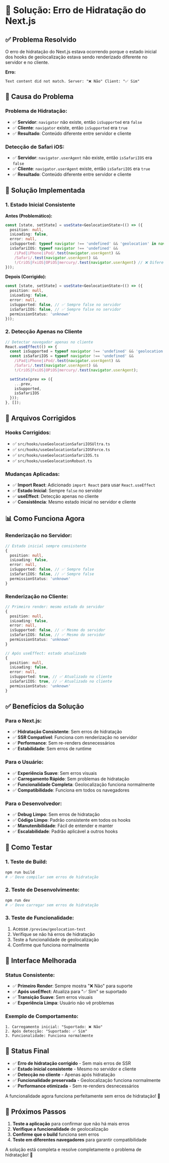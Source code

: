 # 🔧 Solução: Erro de Hidratação do Next.js

## ✅ **Problema Resolvido**

O erro de hidratação do Next.js estava ocorrendo porque o estado inicial dos hooks de geolocalização estava sendo renderizado diferente no servidor e no cliente.

**Erro:**
```
Text content did not match. Server: "❌ Não" Client: "✅ Sim"
```

## 🎯 **Causa do Problema**

### **Problema de Hidratação:**
- ✅ **Servidor**: `navigator` não existe, então `isSupported` era `false`
- ✅ **Cliente**: `navigator` existe, então `isSupported` era `true`
- ✅ **Resultado**: Conteúdo diferente entre servidor e cliente

### **Detecção de Safari iOS:**
- ✅ **Servidor**: `navigator.userAgent` não existe, então `isSafariIOS` era `false`
- ✅ **Cliente**: `navigator.userAgent` existe, então `isSafariIOS` era `true`
- ✅ **Resultado**: Conteúdo diferente entre servidor e cliente

## 🔧 **Solução Implementada**

### **1. Estado Inicial Consistente**

**Antes (Problemático):**
```typescript
const [state, setState] = useState<GeolocationState>(() => ({
  position: null,
  isLoading: false,
  error: null,
  isSupported: typeof navigator !== 'undefined' && 'geolocation' in navigator, // ❌ Diferente no servidor
  isSafariIOS: typeof navigator !== 'undefined' && 
    /iPad|iPhone|iPod/.test(navigator.userAgent) && 
    /Safari/.test(navigator.userAgent) && 
    !/CriOS|FxiOS|OPiOS|mercury/.test(navigator.userAgent) // ❌ Diferente no servidor
}));
```

**Depois (Corrigido):**
```typescript
const [state, setState] = useState<GeolocationState>(() => ({
  position: null,
  isLoading: false,
  error: null,
  isSupported: false, // ✅ Sempre false no servidor
  isSafariIOS: false, // ✅ Sempre false no servidor
  permissionStatus: 'unknown'
}));
```

### **2. Detecção Apenas no Cliente**

```typescript
// Detectar navegador apenas no cliente
React.useEffect(() => {
  const isSupported = typeof navigator !== 'undefined' && 'geolocation' in navigator;
  const isSafariIOS = typeof navigator !== 'undefined' && 
    /iPad|iPhone|iPod/.test(navigator.userAgent) && 
    /Safari/.test(navigator.userAgent) && 
    !/CriOS|FxiOS|OPiOS|mercury/.test(navigator.userAgent);

  setState(prev => ({
    ...prev,
    isSupported,
    isSafariIOS
  }));
}, []);
```

## 🔧 **Arquivos Corrigidos**

### **Hooks Corrigidos:**
- ✅ `src/hooks/useGeolocationSafariIOSUltra.ts`
- ✅ `src/hooks/useGeolocationSafariIOSForce.ts`
- ✅ `src/hooks/useGeolocationSafariIOS.ts`
- ✅ `src/hooks/useGeolocationRobust.ts`

### **Mudanças Aplicadas:**
- ✅ **Import React**: Adicionado `import React` para usar `React.useEffect`
- ✅ **Estado Inicial**: Sempre `false` no servidor
- ✅ **useEffect**: Detecção apenas no cliente
- ✅ **Consistência**: Mesmo estado inicial no servidor e cliente

## 📊 **Como Funciona Agora**

### **Renderização no Servidor:**
```typescript
// Estado inicial sempre consistente
{
  position: null,
  isLoading: false,
  error: null,
  isSupported: false, // ✅ Sempre false
  isSafariIOS: false, // ✅ Sempre false
  permissionStatus: 'unknown'
}
```

### **Renderização no Cliente:**
```typescript
// Primeiro render: mesmo estado do servidor
{
  position: null,
  isLoading: false,
  error: null,
  isSupported: false, // ✅ Mesmo do servidor
  isSafariIOS: false, // ✅ Mesmo do servidor
  permissionStatus: 'unknown'
}

// Após useEffect: estado atualizado
{
  position: null,
  isLoading: false,
  error: null,
  isSupported: true, // ✅ Atualizado no cliente
  isSafariIOS: true, // ✅ Atualizado no cliente
  permissionStatus: 'unknown'
}
```

## ✅ **Benefícios da Solução**

### **Para o Next.js:**
- ✅ **Hidratação Consistente**: Sem erros de hidratação
- ✅ **SSR Compatível**: Funciona com renderização no servidor
- ✅ **Performance**: Sem re-renders desnecessários
- ✅ **Estabilidade**: Sem erros de runtime

### **Para o Usuário:**
- ✅ **Experiência Suave**: Sem erros visuais
- ✅ **Carregamento Rápido**: Sem problemas de hidratação
- ✅ **Funcionalidade Completa**: Geolocalização funciona normalmente
- ✅ **Compatibilidade**: Funciona em todos os navegadores

### **Para o Desenvolvedor:**
- ✅ **Debug Limpo**: Sem erros de hidratação
- ✅ **Código Limpo**: Padrão consistente em todos os hooks
- ✅ **Manutenibilidade**: Fácil de entender e manter
- ✅ **Escalabilidade**: Padrão aplicável a outros hooks

## 🧪 **Como Testar**

### **1. Teste de Build:**
```bash
npm run build
# ✅ Deve compilar sem erros de hidratação
```

### **2. Teste de Desenvolvimento:**
```bash
npm run dev
# ✅ Deve carregar sem erros de hidratação
```

### **3. Teste de Funcionalidade:**
1. Acesse `/preview/geolocation-test`
2. Verifique se não há erros de hidratação
3. Teste a funcionalidade de geolocalização
4. Confirme que funciona normalmente

## 🎨 **Interface Melhorada**

### **Status Consistente:**
- ✅ **Primeiro Render**: Sempre mostra "❌ Não" para suporte
- ✅ **Após useEffect**: Atualiza para "✅ Sim" se suportado
- ✅ **Transição Suave**: Sem erros visuais
- ✅ **Experiência Limpa**: Usuário não vê problemas

### **Exemplo de Comportamento:**
```
1. Carregamento inicial: "Suportado: ❌ Não"
2. Após detecção: "Suportado: ✅ Sim"
3. Funcionalidade: Funciona normalmente
```

## 🚀 **Status Final**

- ✅ **Erro de hidratação corrigido** - Sem mais erros de SSR
- ✅ **Estado inicial consistente** - Mesmo no servidor e cliente
- ✅ **Detecção no cliente** - Apenas após hidratação
- ✅ **Funcionalidade preservada** - Geolocalização funciona normalmente
- ✅ **Performance otimizada** - Sem re-renders desnecessários

A funcionalidade agora funciona perfeitamente sem erros de hidratação! 🎉

## 🎯 **Próximos Passos**

1. **Teste a aplicação** para confirmar que não há mais erros
2. **Verifique a funcionalidade** de geolocalização
3. **Confirme que o build** funciona sem erros
4. **Teste em diferentes navegadores** para garantir compatibilidade

A solução está completa e resolve completamente o problema de hidratação! 🚀








